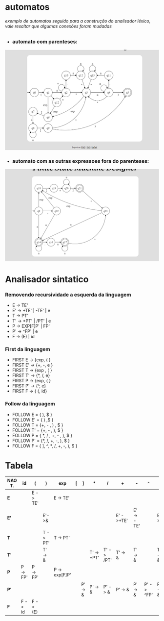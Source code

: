 
# automatos
###### exemplo de automatos seguido para a construção do analisador léxico, vale resaltar que algumas conexões foram mudadas

* ### automato com parenteses:
!["automato"](./assets/parenteses.png)

* ### automato com as outras expressoes fora do parenteses:
!["automato"](./assets/sem%20parenteses.png)

# Analisador sintatico

### Removendo recursividade a esquerda da linguagem
* E  -> TE'
* E' -> +TE' | -TE' | e
* T  -> PT'
* T' -> *PT' | /PT' | e
* P  -> EXP[F]P' | FP'
* P' -> ^FP' | e
* F  -> (E) | id


### First da linguagem

* FIRST E -> {exp, ( }
* FIRST E' -> {+, -, e }
* FIRST T -> {exp , ( }
* FIRST T' -> {*, /, e}
* FIRST P -> {exp, ( }
* FIRST P' -> {^, e}
* FIRST F -> { (, id}

### Follow da linguagem

* FOLLOW E = { ), $ }
* FOLLOW E' = { ) ,$ }
* FOLLOW T = {+, - , ) , $ }
* FOLLOW T' = {+, - , ), $ }
* FOLLOW P = { *, / , +, - , ), $ }
* FOLLOW P' = {*, /, +, -, ), $ }
* FOLLOW F = { ], ^, *, /, +, -, ), $ }


# Tabela

| NAO T. | id | ( | ) | exp | [ | ] | * | / | + | - | ^ | $ |
| --- | --- | --- | ---- | --- | --- | --- | ---| ---| --- | --- | --- | --- |
| **E** | | E -> TE'| | E -> TE'| | | | | | | | |
| **E'** | | | E'->&| | | | | | E' ->+TE'| E'-> -TE'| | E'->&|
| **T** | | |T -> PT' | T -> PT'| | | | | | | | |
| **T'** | | | T' -> &| | | | T' -> *PT' | T' -> /PT'|T' -> &| T' -> &| |T' -> &|
| **P** | P -> FP' |P -> FP' | |P -> exp[F]P' | | | | | | | | |
| **P'** | | | | | | P' -> &|P' -> & |P' -> & |P' -> & |P' -> & | P' -> ^FP' | P' -> &|
| **F** |  F -> id |F -> (E) | | | | | | || | | | |